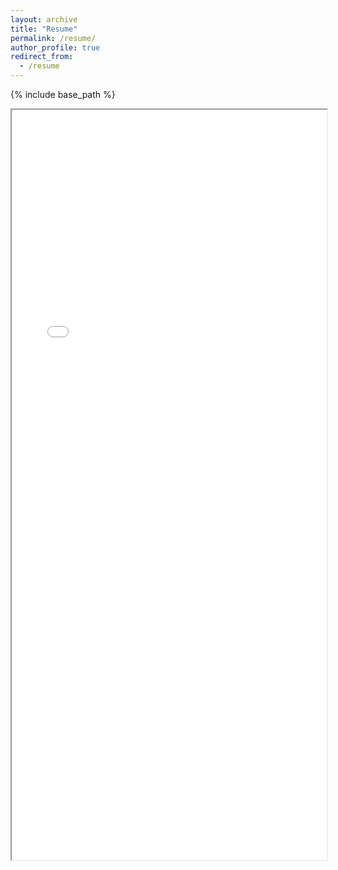 ```yaml
---
layout: archive
title: "Resume"
permalink: /resume/
author_profile: true
redirect_from:
  - /resume
---
```


{% include base_path %}
<iframe src="/files/Resume_AV_WC.pdf" width="100%" height="1200px"> </iframe>
